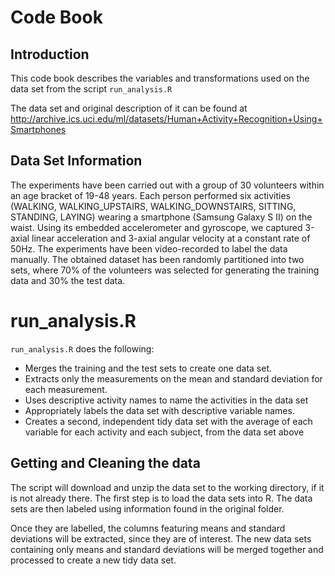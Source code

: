 # Code Book

## Introduction
This code book describes the variables and transformations used on the data set from the script `run_analysis.R`

The data set and original description of it can be found at http://archive.ics.uci.edu/ml/datasets/Human+Activity+Recognition+Using+Smartphones

## Data Set Information
The experiments have been carried out with a group of 30 volunteers within an age bracket of 19-48 years. 
Each person performed six activities (WALKING, WALKING_UPSTAIRS, WALKING_DOWNSTAIRS, SITTING, STANDING, LAYING) 
wearing a smartphone (Samsung Galaxy S II) on the waist. Using its embedded accelerometer and gyroscope, we captured
3-axial linear acceleration and 3-axial angular velocity at a constant rate of 50Hz. The experiments have been 
video-recorded to label the data manually. The obtained dataset has been randomly partitioned into two sets, where 
70% of the volunteers was selected for generating the training data and 30% the test data.

# run_analysis.R
`run_analysis.R` does the following:
* Merges the training and the test sets to create one data set.
* Extracts only the measurements on the mean and standard deviation for each measurement. 
* Uses descriptive activity names to name the activities in the data set
* Appropriately labels the data set with descriptive variable names. 
* Creates a second, independent tidy data set with the average of each variable for each activity and each subject, from the data set above

## Getting and Cleaning the data
The script will download and unzip the data set to the working directory, if it is not already there.
The first step is to load the data sets into R. The data sets are then labeled using information found in the 
original folder. 

Once they are labelled, the columns featuring means and standard deviations will be extracted, since they are of interest.
The new data sets containing only means and standard deviations will be merged together and processed to create a new 
tidy data set. 
